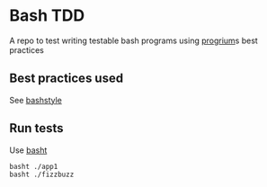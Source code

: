# Bash TDD

A repo to test writing testable bash programs using [progrium](https://github.com/progrium)s best practices

## Best practices used

See [bashstyle](https://github.com/progrium/bashstyle)

## Run tests

Use [basht](https://github.com/progrium/basht)

```
basht ./app1
basht ./fizzbuzz
```